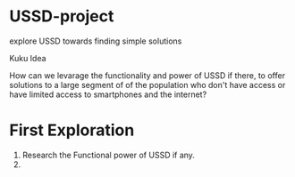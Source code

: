 # USSD-project
explore USSD towards finding simple solutions
<p> Kuku Idea </p>
How can we levarage the functionality and power of USSD if there, to offer solutions to a large segment of of the population who don't have access or have limited access to smartphones and the internet?

# First Exploration

1. Research the Functional power of USSD if any.
2. 
